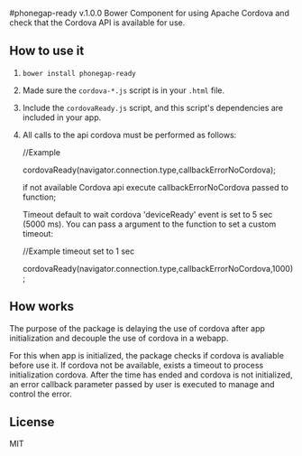 #phonegap-ready v.1.0.0
Bower Component for using Apache Cordova and check that the Cordova API is available for use.

## How to use it
1. `bower install phonegap-ready`
2. Made sure the `cordova-*.js` script is in your `.html` file.
3. Include the `cordovaReady.js` script, and this script's dependencies are included in your app.
4. All calls to the api cordova must be performed as follows:
	
	//Example
	
	cordovaReady(navigator.connection.type,callbackErrorNoCordova);

	if not available Cordova api execute callbackErrorNoCordova passed to function;

	Timeout default to wait cordova 'deviceReady' event is set to 5 sec (5000 ms). You can pass a argument to the function to set a custom timeout:

	//Example timeout set to 1 sec
	
	cordovaReady(navigator.connection.type,callbackErrorNoCordova,1000);

## How works

The purpose of the package is delaying the use of cordova after app initialization and decouple the use of cordova in a webapp.

For this when app is initialized, the package checks if cordova is avaliable before use it. If cordova not be available, exists a timeout to process initialization cordova. After the time has ended and cordova is not initialized, an error callback parameter passed by user is executed to manage and control the error.

## License
MIT




